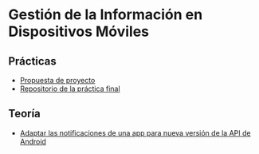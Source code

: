 # Gestión de la Información en Dispositivos Móviles

## Prácticas

* [Propuesta de proyecto](GIDM/Prácticas/Propuesta.pdf)
* [Repositorio de la práctica final](https://github.com/gomezportillo/DupPicRemover)


## Teoría

* [Adaptar las notificaciones de una app para nueva versión de la API de Android](GIDM/Teoría/NotificationStatusBarFIXED.zip)
